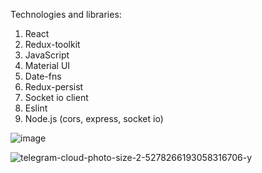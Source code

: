 Technologies and libraries:
1. React
2. Redux-toolkit
3. JavaScript
4. Material UI
5. Date-fns
6. Redux-persist
7. Socket io client
8. Eslint
9. Node.js (cors, express, socket io)


![image](https://user-images.githubusercontent.com/93431655/209467790-9a7c30a7-dd55-4ef9-8192-dcd23a9f10aa.png)

![telegram-cloud-photo-size-2-5278266193058316706-y](https://user-images.githubusercontent.com/93431655/209468192-1e1bc148-4ccc-4cd3-b9e7-dbc314ef32b8.jpg)
